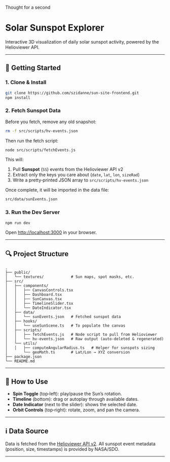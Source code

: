 Thought for a second

# Solar Sunspot Explorer

Interactive 3D visualization of daily solar sunspot activity, powered by the Helioviewer API.

---

## 🚀 Getting Started

### 1. Clone & Install

```bash
git clone https://github.com/szidanne/sun-site-frontend.git
npm install
```

### 2. Fetch Sunspot Data

Before you fetch, remove any old snapshot:

```bash
rm -f src/scripts/hv-events.json
```

Then run the fetch script:

```bash
node src/scripts/fetchEvents.js
```

This will:

1. Pull **Sunspot** (`SS`) events from the Helioviewer API v2
2. Extract only the keys you care about (`date`, `lat`, `lon`, `sizeRad`)
3. Write a pretty‑printed JSON array to `src/scripts/hv-events.json`

Once complete, it will be imported in the data file:

```bash
src/data/sunEvents.json
```

### 3. Run the Dev Server

```bash
npm run dev
```

Open [http://localhost:3000](http://localhost:3000) in your browser.

---

## 🔍 Project Structure

```
.
├── public/
│   └── textures/            # Sun maps, spot masks, etc.
├── src/
│   ├── components/
│   │   ├── CanvasControls.tsx
│   │   ├── Dashboard.tsx
│   │   ├── SunCanvas.tsx
│   │   ├── TimelineSlider.tsx
│   │   └── DateIndicator.tsx
│   ├── data/
│   │   └── sunEvents.json   # Fetched sunspot data
│   ├── hooks/
│   │   └── useSunScene.ts   # To populate the canvas
│   ├── scripts/
│   │   ├── fetchEvents.js   # Node script to pull from Helioviewer
│   │   └── hv-events.json   # Raw output (auto‑deleted & regenerated)
│   └── utils/
│   │   ├── computeAngularRadius.ts   # Helper for sunspots sizing
│       └── geoMath.ts       # Lat/Lon → XYZ conversion
├── package.json
└── README.md
```

---

## 📖 How to Use

- **Spin Toggle** (top‑left): play/pause the Sun’s rotation.
- **Timeline** (bottom): drag or autoplay through available dates.
- **Date Indicator** (next to the slider): shows the selected date.
- **Orbit Controls** (top‑right): rotate, zoom, and pan the camera.

---

## ℹ️ Data Source

Data is fetched from the [Helioviewer API v2](https://api.helioviewer.org/). All sunspot event metadata (position, size, timestamps) is provided by NASA/SDO.

---
